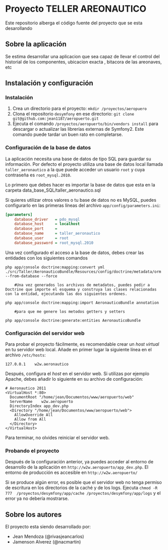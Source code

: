 Proyecto TELLER AREONAUTICO
==================

Este repositorio alberga el código fuente del proyecto que se esta desarollando

Sobre la aplicación
-------------------

Se estima desarrollar una aplicacion que sea capaz de llevar el control del historial de los componentes, ubicacion exacta , 
bitacora de las areonaves, etc

Instalación y configuración
---------------------------

### Instalación ###

  1. Crea un directorio para el proyecto: `mkdir /proyectos/aeropuero`
  2. Clona el repositorio `desymfony` en ese directorio:
  `git clone git@github.com:jean1187/aeropuerto.git`
  3. Ejecuta el comando `/proyectos/aeropuerto/bin/vendors install` para descargar
  o actualizar las librerías externas de Symfony2. Este comando puede tardar
  un buen rato en completarse.

### Configuración de la base de datos ###

La aplicación necesita una base de datos de tipo SQL para guardar su 
información. Por defecto el proyecto utiliza una base de datos local llamada
`taller_aeronautico` a la que puede acceder un usuario  `root` y 
cuya contraseña es `root_mysql.2010`.

Lo primero que debes hacer es importar la base de datos que esta en la carpeta data_base_SQL/taller_aeronautico.sql

Si quieres utilizar otros valores o tu base de datos no es MySQL, puedes 
configurarlo en las primeras líneas del archivo `app/config/parameters.ini`:

```ini
[parameters]
    database_driver   = pdo_mysql
    database_host     = localhost
    database_port     =
    database_name     = taller_aeronautico
    database_user     = root
    database_password = root_mysql.2010
```

Una vez configurado el acceso a la base de datos, debes crear las entidades con los siguientes comandos

```
php app/console doctrine:mapping:convert yml ./src/Taller/AeronauticoBundle/Resources/config/doctrine/metadata/orm --from-database --force

	#Una vez generados los archivos de metadatos, puedes pedir a Doctrine que importe el esquema y construya las clases relacionadas con la entidad, ejecutando las dos siguientes ordenes.

php app/console doctrine:mapping:import AeronauticoBundle annotation
	
	#para que me genere los metodos getters y setters

php app/console doctrine:generate:entities AeronauticoBundle

```

### Configuración del servidor web ###

Para probar el proyecto fácilmente, es recomendable crear un *host virtual* en 
tu servidor web local. Añade en primer lugar la siguiente línea en el archivo 
`/etc/hosts`:

```
127.0.0.1    w2w.aeronautico
```

Después, configura el *host* en el servidor web. Si utilizas por ejemplo 
Apache, debes añadir lo siguiente en su archivo de configuración:

```
# Aeronautico 2011
<VirtualHost *:80>
  DocumentRoot "/home/jean/Documentos/www/aeropuerto/web"
  ServerName    w2w.aeropuerto
  DirectoryIndex app_dev.php
  <Directory "/home/jean/Documentos/www/aeropuerto/web">
    AllowOverride All
    Allow from All
  </Directory>
</VirtualHost>

```

Para terminar, no olvides reiniciar el servidor web.

### Probando el proyecto ###

Después de la configuración anterior, ya puedes acceder al entorno de 
desarrollo de la aplicación en `http://w2w.aeropuerto/app_dev.php`. El 
entorno de producción es accesible en `http://w2w.aeropuerto/`

Si se produce algún error, es posible que el servidor web no tenga permiso de 
escritura en los directorios de la caché y de los logs. Ejecuta `chmod -R 777 
/proyectos/desymfony/app/cache /proyectos/desymfony/app/logs` y el error ya no 
debería mostrarse.



Sobre los autores
-----------------

El proyecto esta siendo desarrollado por:

  * Jean Mendoza (@rivasjeancarlos)
  * Jamenson Alverez (@nacmartin)


